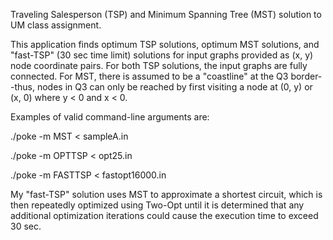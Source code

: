 Traveling Salesperson (TSP) and Minimum Spanning Tree (MST) solution to UM class assignment.

This application finds optimum TSP solutions, optimum MST solutions, and "fast-TSP" (30 sec time limit) solutions for input graphs provided as (x, y) node coordinate pairs. For both TSP solutions, the input graphs are fully connected. For MST, there is assumed to be a "coastline" at the Q3 border--thus, nodes in Q3 can only be reached by first visiting a node at (0, y) or (x, 0) where y < 0 and x < 0.

Examples of valid command-line arguments are:

./poke -m MST < sampleA.in

./poke -m OPTTSP < opt25.in

./poke -m FASTTSP < fastopt16000.in

My "fast-TSP" solution uses MST to approximate a shortest circuit, which is then repeatedly optimized using Two-Opt until it is determined that any additional optimization iterations could cause the execution time to exceed 30 sec.
